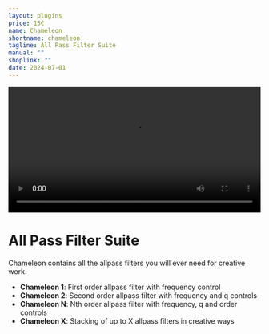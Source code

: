 ```yaml
---
layout: plugins
price: 15€
name: Chameleon
shortname: chameleon
tagline: All Pass Filter Suite
manual: ""
shoplink: ""
date: 2024-07-01
---
```


<center>
    <video autoplay loop width="100.0%">
        <source src="/assets/videos/chameleon_x_looping.mp4" type="video/mp4">
    </video>
</center>

# All Pass Filter Suite
Chameleon contains all the  allpass filters you will ever need for creative work.

- **Chameleon 1**: First order allpass filter with frequency control
- **Chameleon 2**: Second order allpass filter with frequency and q controls
- **Chameleon N**: Nth order allpass filter with frequency, q and order controls
- **Chameleon X**: Stacking of up to X allpass filters in creative ways
